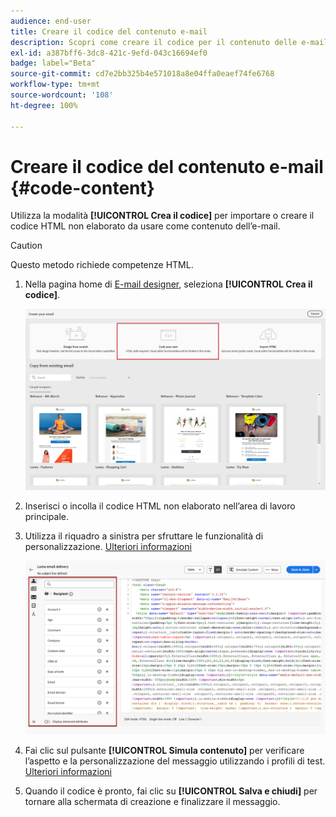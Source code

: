 ```yaml
---
audience: end-user
title: Creare il codice del contenuto e-mail
description: Scopri come creare il codice per il contenuto delle e-mail
exl-id: a387bff6-3dc8-421c-9efd-043c16694ef0
badge: label="Beta"
source-git-commit: cd7e2bb325b4e571018a8e04ffa0eaef74fe6768
workflow-type: tm+mt
source-wordcount: '108'
ht-degree: 100%

---
```


# Creare il codice del contenuto e-mail {#code-content}

Utilizza la modalità **[!UICONTROL Crea il codice]** per importare o creare il codice HTML non elaborato da usare come contenuto dell’e-mail.

>[!CAUTION]
>
>Questo metodo richiede competenze HTML.

1. Nella pagina home di [E-mail designer](get-started-email-designer.md), seleziona **[!UICONTROL Crea il codice]**.

   ![](assets/code-your-own.png)

1. Inserisci o incolla il codice HTML non elaborato nell’area di lavoro principale.

1. Utilizza il riquadro a sinistra per sfruttare le funzionalità di personalizzazione. [Ulteriori informazioni](../personalization/gs-personalization.md)

   ![](assets/code-editor-personalization.png)

1. Fai clic sul pulsante **[!UICONTROL Simula contenuto]** per verificare l’aspetto e la personalizzazione del messaggio utilizzando i profili di test. [Ulteriori informazioni](../preview-test/preview-test.md)

1. Quando il codice è pronto, fai clic su **[!UICONTROL Salva e chiudi]** per tornare alla schermata di creazione e finalizzare il messaggio.
